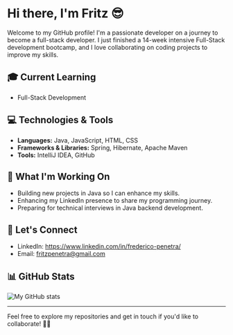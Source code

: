 # Hi there, I'm Fritz 😎

Welcome to my GitHub profile! I'm a passionate developer on a journey to become a full-stack developer. I just finished a 14-week intensive Full-Stack development bootcamp, and I love collaborating on coding projects to improve my skills.

## 🎓 Current Learning

- Full-Stack Development

## 💻 Technologies & Tools

- **Languages:** Java, JavaScript, HTML, CSS
- **Frameworks & Libraries:** Spring, Hibernate, Apache Maven
- **Tools:** IntelliJ IDEA, GitHub

## 🌱 What I'm Working On

- Building new projects in Java so I can enhance my skills.
- Enhancing my LinkedIn presence to share my programming journey.
- Preparing for technical interviews in Java backend development.

## 🔗 Let's Connect

- LinkedIn: https://www.linkedin.com/in/frederico-penetra/
- Email: fritzpenetra@gmail.com

## 📊 GitHub Stats

![My GitHub stats](https://github-readme-stats.vercel.app/api?username=fritz-araujo&show_icons=true&theme=radical)

---

Feel free to explore my repositories and get in touch if you'd like to collaborate! 🤝🏼
